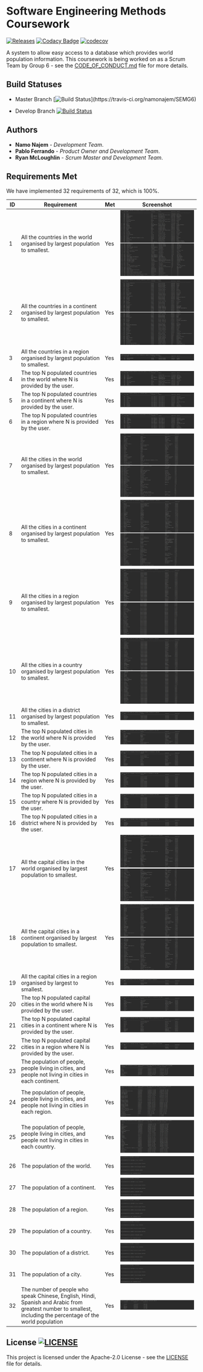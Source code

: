 
# **Software Engineering Methods Coursework** 

[![Releases](https://img.shields.io/github/release/namonajem/SEMG6/all.svg?style=flat)](https://github.com/namonajem/SEMG6/releases) [![Codacy Badge](https://api.codacy.com/project/badge/Grade/dac866070cc74e5cab3f5518cf0e014a)](https://www.codacy.com/app/pabferir/SEMG6?utm_source=github.com&amp;utm_medium=referral&amp;utm_content=namonajem/SEMG6&amp;utm_campaign=Badge_Grade) [![codecov](https://codecov.io/gh/namonajem/SEMG6/branch/develop/graph/badge.svg)](https://codecov.io/gh/namonajem/SEMG6)

A system to allow easy access to a database which provides world population information. This coursework is being worked on as a Scrum Team by Group 6 - see the [CODE_OF_CONDUCT.md](CODE_OF_CONDUCT.md) file for more details.

## Build Statuses

* Master Branch    [![Build Status](https://travis-ci.org/namonajem/SEMG6.svg?)](https://travis-ci.org/namonajem/SEMG6)

* Develop Branch    [![Build Status](https://travis-ci.org/namonajem/SEMG6.svg?branch=develop)](https://travis-ci.org/namonajem/SEMG6)

## Authors

* **Namo Najem** - *Development Team*.
* **Pablo Ferrando** - *Product Owner and Development Team*.
* **Ryan McLoughlin** - *Scrum Master and Development Team*.

## Requirements Met

We have implemented 32 requirements of 32, which is 100%.

| ID    | Requirement | Met  | Screenshot |
|-------|------|------|------------|
| 1     | All the countries in the world organised by largest population to smallest. | Yes | ![](screenshots/1.png) |
| 2     | All the countries in a continent organised by largest population to smallest. | Yes |  ![](screenshots/2.png) |
| 3     | All the countries in a region organised by largest population to smallest. | Yes | ![](screenshots/3.png) |
| 4     | The top N populated countries in the world where N is provided by the user. | Yes | ![](screenshots/4.png) |
| 5     | The top N populated countries in a continent where N is provided by the user. | Yes | ![](screenshots/5.png) |
| 6     | The top N populated countries in a region where N is provided by the user. | Yes | ![](screenshots/6.png) |
| 7     | All the cities in the world organised by largest population to smallest. | Yes | ![](screenshots/7.png) |
| 8     | All the cities in a continent organised by largest population to smallest. | Yes | ![](screenshots/8.png) |
| 9     | All the cities in a region organised by largest population to smallest. | Yes | ![](screenshots/9.png) |
| 10    | All the cities in a country organised by largest population to smallest. | Yes | ![](screenshots/10.png) |
| 11    | All the cities in a district organised by largest population to smallest. | Yes | ![](screenshots/11.png) |
| 12    | The top N populated cities in the world where N is provided by the user. | Yes | ![](screenshots/12.png) |
| 13    | The top N populated cities in a continent where N is provided by the user. | Yes | ![](screenshots/13.png) |
| 14    | The top N populated cities in a region where N is provided by the user. | Yes | ![](screenshots/14.png) |
| 15    | The top N populated cities in a country where N is provided by the user. | Yes | ![](screenshots/15.png) |
| 16    | The top N populated cities in a district where N is provided by the user. | Yes | ![](screenshots/16.png) |
| 17    | All the capital cities in the world organised by largest population to smallest. | Yes | ![](screenshots/17.png) |
| 18    | All the capital cities in a continent organised by largest population to smallest. | Yes | ![](screenshots/18.png) |
| 19    | All the capital cities in a region organised by largest to smallest. | Yes | ![](screenshots/19.png) |
| 20    | The top N populated capital cities in the world where N is provided by the user. | Yes | ![](screenshots/20.png) |
| 21    | The top N populated capital cities in a continent where N is provided by the user. | Yes | ![](screenshots/21.png) |
| 22    | The top N populated capital cities in a region where N is provided by the user. | Yes | ![](screenshots/22.png) |
| 23    | The population of people, people living in cities, and people not living in cities in each continent. | Yes | ![](screenshots/23.png) |
| 24    | The population of people, people living in cities, and people not living in cities in each region. | Yes | ![](screenshots/24.png) |
| 25    | The population of people, people living in cities, and people not living in cities in each country. | Yes | ![](screenshots/25.png) |
| 26    | The population of the world. | Yes | ![](screenshots/26-31.png) |
| 27    | The population of a continent. | Yes | ![](screenshots/26-31.png) |
| 28    | The population of a region. | Yes | ![](screenshots/26-31.png) |
| 29    | The population of a country. | Yes | ![](screenshots/26-31.png) |
| 30    | The population of a district. | Yes | ![](screenshots/26-31.png) |
| 31    | The population of a city. | Yes | ![](screenshots/26-31.png) |
| 32    | The number of people who speak Chinese, English, Hindi, Spanish and Arabic from greatest number to smallest, including the percentage of the world population | Yes | ![](screenshots/32.png) |

## License [![LICENSE](https://img.shields.io/github/license/namonajem/SEMG6.svg?style=flat)](https://github.com/namonajem/SEMG6/blob/master/LICENSE)

This project is licensed under the Apache-2.0 License - see the [LICENSE](LICENSE) file for details.